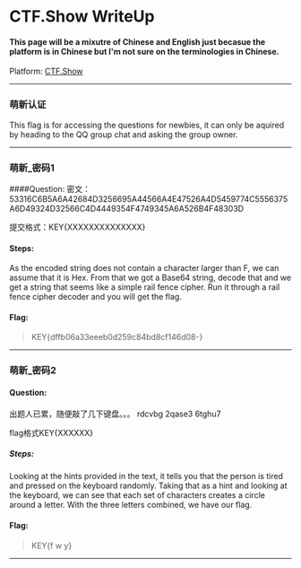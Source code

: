 # CTF.Show WriteUp

#### This page will be a mixutre of Chinese and English just becasue the platform is in Chinese but I'm not sure on the terminologies in Chinese.

Platform: [CTF.Show](https://ctf.show/)

***

### 萌新认证

This flag is for accessing the questions for newbies, it can only be aquired by heading to the QQ group chat and asking the group owner.

***

### 萌新_密码1

####Question:
密文： 53316C6B5A6A42684D3256695A44566A4E47526A4D5459774C5556375A6D49324D32566C4D4449354F4749345A6A526B4F48303D

提交格式：KEY{XXXXXXXXXXXXXX}

#### Steps:
As the encoded string does not contain a character larger than F, we can assume that it is Hex. 
From that we got a Base64 string, decode that and we get a string that seems like a simple rail fence cipher.
Run it through a rail fence cipher decoder and you will get the flag.

#### Flag:
> KEY{dffb06a33eeeb0d259c84bd8cf146d08-}

***

### 萌新_密码2

#### Question:
出题人已累，随便敲了几下键盘。。。 rdcvbg 2qase3 6tghu7

flag格式KEY{XXXXXX}

##### Steps:
Looking at the hints provided in the text, it tells you that the person is tired and pressed on the keyboard randomly. Taking that as a hint and looking at the keyboard, we can see that each set of characters creates a circle around a letter. With the three letters combined, we have our flag.

#### Flag:
> KEY{f w y}

***
